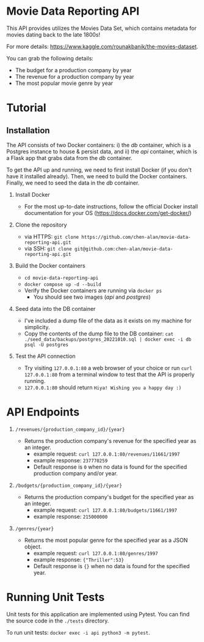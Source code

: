 # Movie Data Reporting API
This API provides utilizes the Movies Data Set, which contains metadata for movies dating back to the late 1800s! 

For more details: https://www.kaggle.com/rounakbanik/the-movies-dataset. 



You can grab the following details:

* The budget for a production company by year
* The revenue for a production company by year
* The most popular movie genre by year

# Tutorial
## Installation
The API consists of two Docker containers: i) the _db_ container, which is a Postgres instance to house & persist data, and ii) the _api_ container, which is a Flask app that grabs data from the _db_ container.

To get the API up and running, we need to first install Docker (if you don't have it installed already). Then, we need to build the Docker containers. Finally, we need to seed the data in the _db_ container.

1. Install Docker
    * For the most up-to-date instructions, follow the official Docker install documentation for your OS (https://docs.docker.com/get-docker/)

2. Clone the repository
    * via HTTPS: `git clone https://github.com/chen-alan/movie-data-reporting-api.git`
    * via SSH: `git clone git@github.com:chen-alan/movie-data-reporting-api.git`

3. Build the Docker containers
    * `cd movie-data-reporting-api`
    * `docker compose up -d --build` 
    * Verify the Docker containers are running via `docker ps`
        * You should see two images (_api_ and _postgres_)

4. Seed data into the DB container
    * I've included a dump file of the data as it exists on my machine for simplicity. 
    * Copy the contents of the dump file to the DB container: `cat ./seed_data/backups/postgres_20221010.sql | docker exec -i db psql -U postgres`

5. Test the API connection
    * Try visiting `127.0.0.1:80` a web browser of your choice or run `curl 127.0.0.1:80` from a terminal window to test that the API is properly running.
    * `127.0.0.1:80` should return `Hiya! Wishing you a happy day :)`

# API Endpoints

1. `/revenues/{production_company_id}/{year}`
    * Returns the production company's revenue for the specified year as an integer.
        * example request: `curl 127.0.0.1:80/revenues/11661/1997`
        * example response: `237770259`
        * Default response is `0` when no data is found for the specified production company and/or year.

2. `/budgets/{production_company_id}/{year}`
    * Returns the production company's budget for the specified year as an integer.
        * example request: `curl 127.0.0.1:80/budgets/11661/1997`
        * example response: `215000000`

3. `/genres/{year}`
    * Returns the most popular genre for the specified year as a JSON object.
        * example request: `curl 127.0.0.1:80/genres/1997`
        * example response: `{"Thriller":53}`
        * Default response is `{}` when no data is found for the specified year.

# Running Unit Tests
Unit tests for this application are implemented using Pytest. You can find the source code in the `./tests` directory.

To run unit tests: `docker exec -i api python3 -m pytest`.
